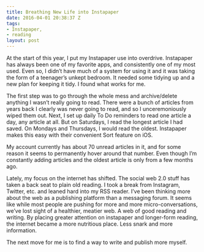 ```yaml
---
title: Breathing New Life into Instapaper
date: 2016-04-01 20:38:37 Z
tags:
- Instapaper,
- reading
layout: post
---
```


At the start of this year, I put my Instapaper use into overdrive. Instapaper has always been one of my favorite apps, and consistently one of my most used. Even so, I didn’t have much of a system for using it and it was taking the form of a teenager’s unkept bedroom. It needed some tidying up and a new plan for keeping it tidy. I found what works for me.

The first step was to go through the whole mess and archive/delete anything I wasn’t really going to read. There were a bunch of articles from years back I clearly was never going to read, and so I unceremoniously wiped them out. Next, I set up daily To Do reminders to read one article a day, any article at all. But on Saturdays, I read the longest article I had saved. On Mondays and Thursdays, I would read the oldest. Instapaper makes this easy with their convenient Sort feature on iOS.

My account currently has about 70 unread articles in it, and for some reason it seems to permanently hover around that number. Even though I’m constantly adding articles and the oldest article is only from a few months ago.

Lately, my focus on the internet has shifted. The social web 2.0 stuff has taken a back seat to plain old reading. I took a break from Instagram, Twitter, etc. and leaned hard into my RSS reader. I’ve been thinking more about the web as a publishing platform than a messaging forum. It seems like while most people are pushing for more and more micro-conversations, we’ve lost sight of a healthier, meatier web. A web of good reading and writing. By placing greater attention on instapaper and longer-form reading, the internet became a more nutritious place. Less snark and more information.

The next move for me is to find a way to write and publish more myself.